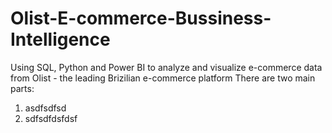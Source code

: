 # Olist-E-commerce-Bussiness-Intelligence
Using SQL, Python and Power BI to analyze and visualize e-commerce data from Olist - the leading Brizilian e-commerce platform
There are two main parts:
1. asdfsdfsd
2. sdfsdfdsfdsf
